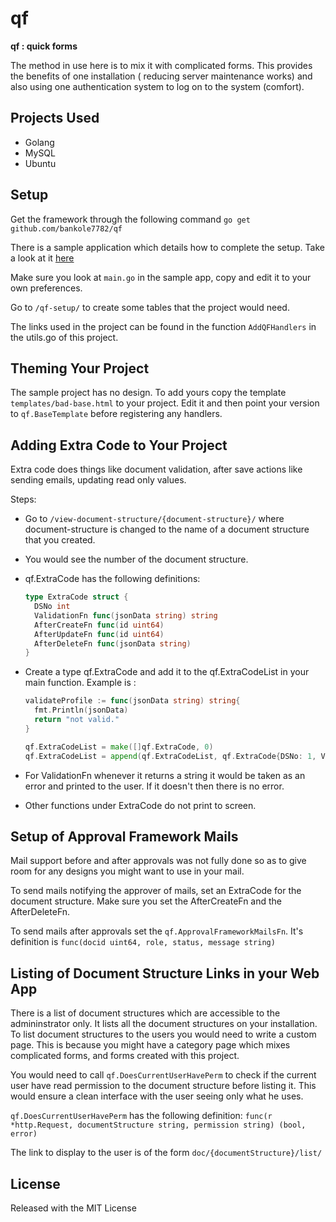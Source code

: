 # qf

**qf : quick forms**

The method in use here is to mix it with complicated forms. This provides the
benefits of one installation ( reducing server maintenance works) and also using
one authentication system to log on to the system (comfort).


## Projects Used

* Golang
* MySQL
* Ubuntu


## Setup

Get the framework through the following command
`go get github.com/bankole7782/qf`

There is a sample application which details how to complete the setup. Take a look at it [here](https://github.com/bankole7782/qf_example)

Make sure you look at `main.go` in the sample app, copy and edit it to your own preferences.

Go to `/qf-setup/` to create some tables that the project would need.

The links used in the project can be found in the function `AddQFHandlers` in the utils.go of this project.


## Theming Your Project

The sample project has no design. To add yours copy the template `templates/bad-base.html` to your project.
Edit it and then point your version to `qf.BaseTemplate` before registering any handlers.



## Adding Extra Code to Your Project

Extra code does things like document validation, after save actions like sending emails, updating read only values.

Steps:

- Go to `/view-document-structure/{document-structure}/` where document-structure is changed to
  the name of a document structure that you created.

- You would see the number of the document structure.

- qf.ExtraCode has the following definitions:
  ```go
  type ExtraCode struct {
    DSNo int
    ValidationFn func(jsonData string) string
    AfterCreateFn func(id uint64)
    AfterUpdateFn func(id uint64)
    AfterDeleteFn func(jsonData string)
  }
  ```

- Create a type qf.ExtraCode and add it to the qf.ExtraCodeList in your main function. Example is :

  ```go
  validateProfile := func(jsonData string) string{
    fmt.Println(jsonData)
    return "not valid."
  }

  qf.ExtraCodeList = make([]qf.ExtraCode, 0)
  qf.ExtraCodeList = append(qf.ExtraCodeList, qf.ExtraCode{DSNo: 1, ValidationFn: validateProfile})
  ```
 - For ValidationFn whenever it returns a string it would be taken as an error and printed to the user.
  If it doesn't then there is no error.

 - Other functions under ExtraCode do not print to screen.



## Setup of Approval Framework Mails

Mail support before and after approvals was not fully done so as to give room for any designs you might
want to use in your mail.

To send mails notifying the approver of mails, set an ExtraCode for the document structure. Make sure you
set the AfterCreateFn and the AfterDeleteFn.

To send mails after approvals set the `qf.ApprovalFrameworkMailsFn`. It's definition is
`func(docid uint64, role, status, message string)`



## Listing of Document Structure Links in your Web App

There is a list of document structures which are accessible to the admininstrator only. It lists
all the document structures on your installation. To list document structures to the users
you would need to write a custom page. This is because you might have a category page which mixes
complicated forms, and forms created with this project.

You would need to call `qf.DoesCurrentUserHavePerm` to check if the current user have read permission
to the document structure before listing it. This would ensure a clean interface with the user
seeing only what he uses.

`qf.DoesCurrentUserHavePerm` has the following definition:
`func(r *http.Request, documentStructure string, permission string) (bool, error)`

The link to display to the user is of the form `doc/{documentStructure}/list/`


## License

Released with the MIT License
